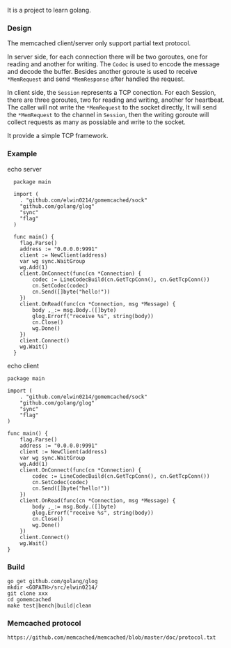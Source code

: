It is a project to learn golang.

### Design
The memcached client/server only support partial text protocol.  

In server side, for each connection there will
be two goroutes, one for reading and another for writing. The ```Codec``` is used to encode the message and decode the buffer. Besides another goroute is used to receive   ```*MemRequest``` and send ```*MemResponse```
after handled the request.   

In client side, the ```Session``` represents a TCP conection. For each Session, there are three goroutes, two for reading and writing, another for heartbeat. The caller will not write the ```*MemRequest``` to the socket directly, It will send the ```*MemRequest```  to the channel in ```Session```, then the writing goroute will collect requests as many as possiable and write to the socket.

It provide a simple TCP framework.

### Example

echo server
```golang
  package main

  import (
  	. "github.com/elwin0214/gomemcached/sock"
  	"github.com/golang/glog"
  	"sync"
  	"flag"
  )

  func main() {
  	flag.Parse()
  	address := "0.0.0.0:9991"
  	client := NewClient(address)
  	var wg sync.WaitGroup
  	wg.Add(1)
  	client.OnConnect(func(cn *Connection) {
  		codec := LineCodecBuild(cn.GetTcpConn(), cn.GetTcpConn())
  		cn.SetCodec(codec)
  		cn.Send([]byte("hello!"))
  	})
  	client.OnRead(func(cn *Connection, msg *Message) {
  		body ,_:= msg.Body.([]byte)
  		glog.Errorf("receive %s", string(body))
  		cn.Close()
  		wg.Done()
  	})
  	client.Connect()
  	wg.Wait()
  }
```

echo client
```golang
package main

import (
	. "github.com/elwin0214/gomemcached/sock"
	"github.com/golang/glog"
	"sync"
	"flag"
)

func main() {
	flag.Parse()
	address := "0.0.0.0:9991"
	client := NewClient(address)
	var wg sync.WaitGroup
	wg.Add(1)
	client.OnConnect(func(cn *Connection) {
		codec := LineCodecBuild(cn.GetTcpConn(), cn.GetTcpConn())
		cn.SetCodec(codec)
		cn.Send([]byte("hello!"))
	})
	client.OnRead(func(cn *Connection, msg *Message) {
		body ,_:= msg.Body.([]byte)
		glog.Errorf("receive %s", string(body))
		cn.Close()
		wg.Done()
	})
	client.Connect()
	wg.Wait()
}
```

### Build
```shell
go get github.com/golang/glog
mkdir <GOPATH>/src/elwin0214/
git clone xxx
cd gomemcached
make test|bench|build|clean
```

### Memcached protocol
```
https://github.com/memcached/memcached/blob/master/doc/protocol.txt
```



